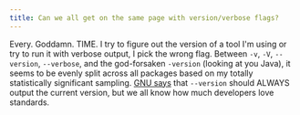 ```yaml
---
title: Can we all get on the same page with version/verbose flags?
---
```


Every. Goddamn. TIME. I try to figure out the version of a tool I'm using or try to run it with verbose output, I pick the wrong flag. Between `-v`, `-V`, `--version`, `--verbose`, and the god-forsaken `-version` (looking at you Java), it seems to be evenly split across all packages based on my totally statistically significant sampling. [GNU says](https://www.gnu.org/prep/standards/html_node/Command_002dLine-Interfaces.html) that `--version` should ALWAYS output the current version, but we all know how much developers love standards.
